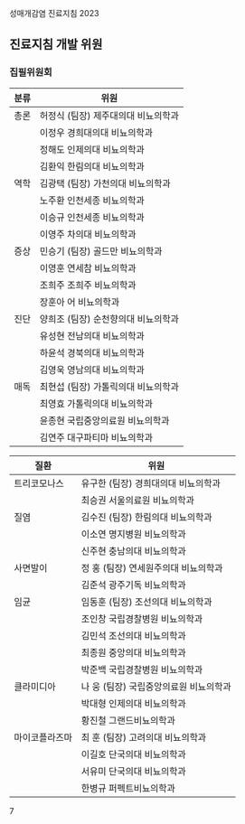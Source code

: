 성매개감염 진료지침 2023

## 진료지침 개발 위원

### 집필위원회

| 분류 | 위원 |
|---|---|
| 총론 | 허정식 (팀장) 제주대의대 비뇨의학과 |
| | 이정우 경희대의대 비뇨의학과 |
| | 정해도 인제의대 비뇨의학과 |
| | 김환익 한림의대 비뇨의학과 |
| 역학 | 김광택 (팀장) 가천의대 비뇨의학과 |
| | 노주환 인천세종 비뇨의학과 |
| | 이승규 인천세종 비뇨의학과 |
| | 이영주 차의대 비뇨의학과 |
| 증상 | 민승기 (팀장) 골드만 비뇨의학과 |
| | 이영훈 연세참 비뇨의학과 |
| | 조희주 조희주 비뇨의학과 |
| | 장훈아 어 비뇨의학과 |
| 진단 | 양희조 (팀장) 순천향의대 비뇨의학과 |
| | 유성현 전남의대 비뇨의학과 |
| | 하윤석 경북의대 비뇨의학과 |
| | 김영욱 영남의대 비뇨의학과 |
| 매독 | 최현섭 (팀장) 가톨릭의대 비뇨의학과 |
| | 최영효 가톨릭의대 비뇨의학과 |
| | 윤종현 국립중앙의료원 비뇨의학과 |
| | 김연주 대구파티마 비뇨의학과 |

| 질환 | 위원 |
|---|---|
| 트리코모나스 | 유구한 (팀장) 경희대의대 비뇨의학과 |
| | 최승권 서울의료원 비뇨의학과 |
| 질염 | 김수진 (팀장) 한림의대 비뇨의학과 |
| | 이소연 명지병원 비뇨의학과 |
| | 신주현 충남의대 비뇨의학과 |
| 사면발이 | 정 홍 (팀장) 연세원주의대 비뇨의학과 |
| | 김준석 광주기독 비뇨의학과 |
| 임균 | 임동훈 (팀장) 조선의대 비뇨의학과 |
| | 조인창 국립경찰병원 비뇨의학과 |
| | 김민석 조선의대 비뇨의학과 |
| | 최종원 중앙의대 비뇨의학과 |
| | 박준백 국립경찰병원 비뇨의학과 |
| 클라미디아 | 나 웅 (팀장) 국립중앙의료원 비뇨의학과 |
| | 박대형 인제의대 비뇨의학과 |
| | 황진철 그랜드비뇨의학과 |
| 마이코플라즈마 | 최 훈 (팀장) 고려의대 비뇨의학과 |
| | 이길호 단국의대 비뇨의학과 |
| | 서유미 단국의대 비뇨의학과 |
| | 한병규 퍼펙트비뇨의학과 |

<PAGE>7